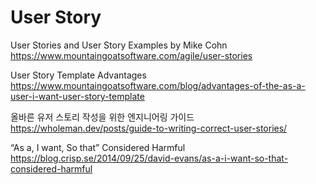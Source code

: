 # User Story

User Stories and User Story Examples by Mike Cohn
<https://www.mountaingoatsoftware.com/agile/user-stories>

User Story Template Advantages
<https://www.mountaingoatsoftware.com/blog/advantages-of-the-as-a-user-i-want-user-story-template>

올바른 유저 스토리 작성을 위한 엔지니어링 가이드
<https://wholeman.dev/posts/guide-to-writing-correct-user-stories/>

“As a, I want, So that” Considered Harmful
<https://blog.crisp.se/2014/09/25/david-evans/as-a-i-want-so-that-considered-harmful>
